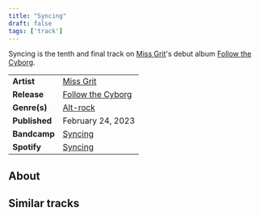 ```yaml
---
title: "Syncing"
draft: false
tags: ['track']
---
```


Syncing is the tenth and final track on [Miss Grit](artists/Miss%20Grit.md)'s debut album [Follow the Cyborg](releases/Miss%Grit/Follow%the%Cyborg.md).

|                  |                                                                                                 |
| ---------------- | ----------------------------------------------------------------------------------------------- |
| **Artist**       | [Miss Grit](artists/Miss%20Grit.md)                                                             |
| **Release**      | [Follow the Cyborg](releases/Miss%Grit/Follow%the%Cyborg.md)                                    |
| **Genre(s)**     | [Alt-rock](genres/Alt-rock.md)                                                                  |
| **Published**    | February 24, 2023                                                                               |
| **Bandcamp**     | [Syncing](https://missgrit.bandcamp.com/track/syncing)                                          |
| **Spotify**      | [Syncing](https://open.spotify.com/track/6EHbEkJ3uZXhg3E9G37QJ9?si=58b1fc39e8af4745)            |

## About


## Similar tracks
